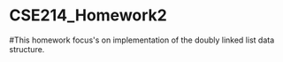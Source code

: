 # CSE214_Homework2


#This homework focus's on implementation of the doubly linked list data structure.
